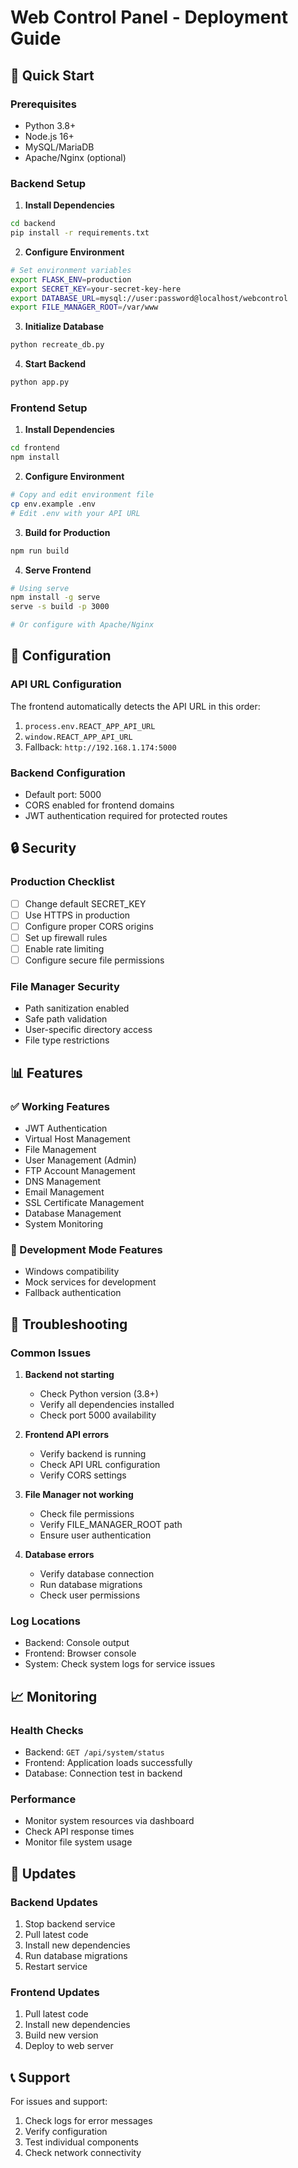 # Web Control Panel - Deployment Guide

## 🚀 Quick Start

### Prerequisites
- Python 3.8+
- Node.js 16+
- MySQL/MariaDB
- Apache/Nginx (optional)

### Backend Setup

1. **Install Dependencies**
```bash
cd backend
pip install -r requirements.txt
```

2. **Configure Environment**
```bash
# Set environment variables
export FLASK_ENV=production
export SECRET_KEY=your-secret-key-here
export DATABASE_URL=mysql://user:password@localhost/webcontrol
export FILE_MANAGER_ROOT=/var/www
```

3. **Initialize Database**
```bash
python recreate_db.py
```

4. **Start Backend**
```bash
python app.py
```

### Frontend Setup

1. **Install Dependencies**
```bash
cd frontend
npm install
```

2. **Configure Environment**
```bash
# Copy and edit environment file
cp env.example .env
# Edit .env with your API URL
```

3. **Build for Production**
```bash
npm run build
```

4. **Serve Frontend**
```bash
# Using serve
npm install -g serve
serve -s build -p 3000

# Or configure with Apache/Nginx
```

## 🔧 Configuration

### API URL Configuration
The frontend automatically detects the API URL in this order:
1. `process.env.REACT_APP_API_URL`
2. `window.REACT_APP_API_URL`
3. Fallback: `http://192.168.1.174:5000`

### Backend Configuration
- Default port: 5000
- CORS enabled for frontend domains
- JWT authentication required for protected routes

## 🔒 Security

### Production Checklist
- [ ] Change default SECRET_KEY
- [ ] Use HTTPS in production
- [ ] Configure proper CORS origins
- [ ] Set up firewall rules
- [ ] Enable rate limiting
- [ ] Configure secure file permissions

### File Manager Security
- Path sanitization enabled
- Safe path validation
- User-specific directory access
- File type restrictions

## 📊 Features

### ✅ Working Features
- JWT Authentication
- Virtual Host Management
- File Management
- User Management (Admin)
- FTP Account Management
- DNS Management
- Email Management
- SSL Certificate Management
- Database Management
- System Monitoring

### 🔧 Development Mode Features
- Windows compatibility
- Mock services for development
- Fallback authentication

## 🐛 Troubleshooting

### Common Issues

1. **Backend not starting**
   - Check Python version (3.8+)
   - Verify all dependencies installed
   - Check port 5000 availability

2. **Frontend API errors**
   - Verify backend is running
   - Check API URL configuration
   - Verify CORS settings

3. **File Manager not working**
   - Check file permissions
   - Verify FILE_MANAGER_ROOT path
   - Ensure user authentication

4. **Database errors**
   - Verify database connection
   - Run database migrations
   - Check user permissions

### Log Locations
- Backend: Console output
- Frontend: Browser console
- System: Check system logs for service issues

## 📈 Monitoring

### Health Checks
- Backend: `GET /api/system/status`
- Frontend: Application loads successfully
- Database: Connection test in backend

### Performance
- Monitor system resources via dashboard
- Check API response times
- Monitor file system usage

## 🔄 Updates

### Backend Updates
1. Stop backend service
2. Pull latest code
3. Install new dependencies
4. Run database migrations
5. Restart service

### Frontend Updates
1. Pull latest code
2. Install new dependencies
3. Build new version
4. Deploy to web server

## 📞 Support

For issues and support:
1. Check logs for error messages
2. Verify configuration
3. Test individual components
4. Check network connectivity 